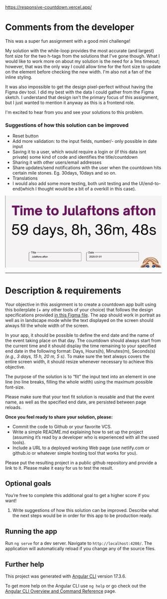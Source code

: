 https://responsive-countdown.vercel.app/

# Comments from the developer

This was a super fun assignment with a good mini challenge!

My solution with the while-loop provides the most accurate (and largest) font size for the two
h-tags from the solutions that I've gone though. What I would like to work more on about my solution
is the need for a 1ms timeout; however, that was the only way I could allow time for the font size
to update on the element before checking the new width. I'm also not a fan of the inline styling.

It was also impossible to get the design pixel-perfect without having the Figma dev tool. I did my
best with the data I could gather from the Figma sketch. I understand that design isn't the primary
focus of this assignment, but I just wanted to mention it anyway as this is a frontend role.

I'm excited to hear from you and see your solutions to this problem.

### Suggestions of how this solution can be improved

- Reset button
- Add more validation: to the input fields, number/- only possible in date input
- Saving it to a user, which would require a login or (if this data isnt private) some kind of code
  and identifies the title/countdown
- Sharing it with other users/email addresses
- Share updates/send notifications with the user when the countdown hits certain mile stones. Eg.
  30days, 10days and so on.
- Translations
- I would also add some more testing, both unit testing and the UI/end-to-end(which I thought would
  be a bit of a overkill in this case).

![Screenshot of project](./src/assets/images/screenshot.png)

---

# Description & requirements

Your objective in this assignment is to create a countdown app built using this boilerplate (+ any
other tools of your choice) that follows the design specifications provided
[in this Figma file](https://www.figma.com/file/UPEugUz5jM9IzIkWft2Y9m/NC-challenge). The app should
work in portrait as well as in landscape mode while the text displayed on the screen should always
fill the whole width of the screen.

In your app, it should be possible to define the end date and the name of the event taking place on
that day. The countdown should always start from the current time and it should display the time
remaining to your specified end date in the following format: Days, Hours(h), Minutes(m), Seconds(s)
_(e.g., 3 days, 15 h, 20 m, 5 s)_. To make sure the text always covers the entire screen width, it
should resize whenever necessary to achieve this objective.

The purpose of the solution is to “fit” the input text into an element in one line (no line breaks,
filling the whole width) using the maximum possible font-size.

Please make sure that your text fit solution is reusable and that the event name, as well as the
specified end date, are persisted between page reloads.

**Once you feel ready to share your solution, please:**

- Commit the code to Github or your favorite VCS.
- Write a simple README.md explaining how to set up the project (assuming it’s read by a developer
  who is experienced with all the used tools).
- Include a URL to a deployed working Web page (use netlify.com or github.io or whatever simple
  hosting tool that works for you).

Please put the resulting project in a public github repository and provide a link to it. Please make
it easy for us to test the result.

## Optional goals

You’re free to complete this additional goal to get a higher score if you want!

1. Write suggestions of how this solution can be improved. Describe what the next steps would be in
   order for this app to be production ready.

## Running the app

Run `ng serve` for a dev server. Navigate to `http://localhost:4200/`. The application will
automatically reload if you change any of the source files.

## Further help

This project was generated with [Angular CLI](https://github.com/angular/angular-cli) version
17.3.6.

To get more help on the Angular CLI use `ng help` or go check out the
[Angular CLI Overview and Command Reference](https://angular.io/cli) page.
